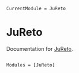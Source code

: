 ```@meta
CurrentModule = JuReto
```

# JuReto

Documentation for [JuReto](https://github.com/takuma-i-bb/JuReto.jl).

```@index
```

```@autodocs
Modules = [JuReto]
```
